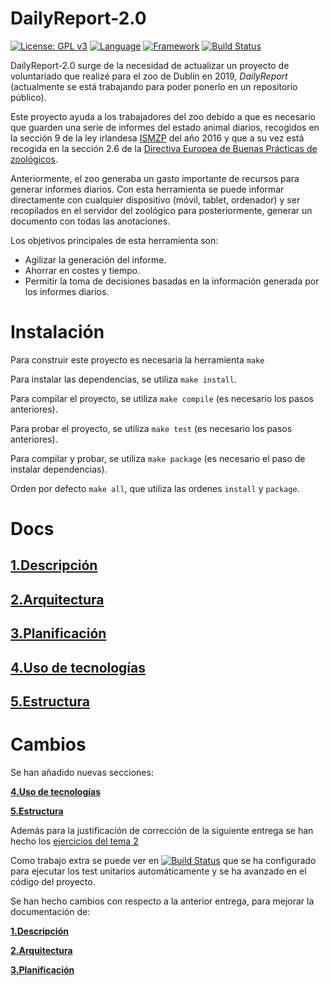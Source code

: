 # DailyReport-2.0

[![License: GPL v3](https://img.shields.io/badge/License-GPLv3-blue.svg)](https://www.gnu.org/licenses/gpl-3.0) [![Language](https://img.shields.io/badge/Language-Java-fd6a02.svg)](https://www.java.com/) [![Framework](https://img.shields.io/badge/Framework-Spring-brightgreen.svg)](https://spring.io/) [![Build Status](https://travis-ci.com/Guillergood/DailyReport-2.0.svg?branch=main)](https://travis-ci.org/Guillergood/DailyReport-2.0)

DailyReport-2.0 surge de la necesidad de actualizar un proyecto de voluntariado que realizé para el zoo de Dublín en 2019, *DailyReport* (actualmente se está trabajando para poder ponerlo en un repositorio público).

Este proyecto ayuda a los trabajadores del zoo debido a que es necesario que guarden una serie de informes del estado animal diarios, recogidos en la sección 9 de la ley irlandesa [ISMZP](https://www.npws.ie/sites/default/files/publications/pdf/ISMZP%202016.pdf) del año 2016 y que a su vez está recogida en la sección 2.6 de la [Directiva Europea de Buenas Prácticas de zoológicos](https://ec.europa.eu/environment/nature/pdf/EU_Zoos_Directive_Good_Practices.pdf). 

Anteriormente, el zoo generaba un gasto importante de recursos para generar informes diarios. Con esta herramienta se puede informar directamente con cualquier dispositivo (móvil, tablet, ordenador)  y ser recopilados en el servidor del zoológico para posteriormente, generar un documento con todas las anotaciones.

Los objetivos principales de esta herramienta son:
+ Agilizar la generación del informe.
+ Ahorrar en costes y tiempo.
+ Permitir la toma de decisiones basadas en la información generada por los informes diarios.

# Instalación

Para construir este proyecto es necesaria la herramienta ```make```

Para instalar las dependencias, se utiliza ```make install```.

Para compilar el proyecto, se utiliza ```make compile``` (es necesario los pasos anteriores).

Para probar el proyecto, se utiliza ```make test``` (es necesario los pasos anteriores).

Para compilar y probar, se utiliza ```make package``` (es necesario el paso de instalar dependencias).

Orden por defecto ```make all```, que utiliza  las ordenes ```install``` y ```package```.

# Docs

## [**1.Descripción**](https://guillergood.github.io/DailyReport-2.0/docs/Descripcion.html)

## [**2.Arquitectura**](https://guillergood.github.io/DailyReport-2.0/docs/Arquitectura.html)

## [**3.Planificación**](https://guillergood.github.io/DailyReport-2.0/docs/Planificacion.html)

## [**4.Uso de tecnologías**](https://guillergood.github.io/DailyReport-2.0/docs/Tecnologias.html)

## [**5.Estructura**](https://guillergood.github.io/DailyReport-2.0/docs/Estructura.html)

# Cambios

Se han añadido nuevas secciones:

[**4.Uso de tecnologías**](https://guillergood.github.io/DailyReport-2.0/docs/Tecnologias.html)

[**5.Estructura**](https://guillergood.github.io/DailyReport-2.0/docs/Estructura.html)

Además para la justificación de corrección de la siguiente entrega se han hecho los [ejercicios del tema 2](https://github.com/Guillergood/Ejercicios_20-21_CC/blob/main/Ejercicios%20Tema%202/Ejercicios.md)

Como trabajo extra se puede ver en [![Build Status](https://travis-ci.com/Guillergood/DailyReport-2.0.svg?branch=main)](https://travis-ci.org/Guillergood/DailyReport-2.0) que se ha configurado para ejecutar los test unitarios automáticamente y se ha avanzado en el código del proyecto.

Se han hecho cambios con respecto a la anterior entrega, para mejorar la documentación de:

[**1.Descripción**](https://guillergood.github.io/DailyReport-2.0/docs/Descripcion.html)

[**2.Arquitectura**](https://guillergood.github.io/DailyReport-2.0/docs/Arquitectura.html)

[**3.Planificación**](https://guillergood.github.io/DailyReport-2.0/docs/Planificacion.html)


